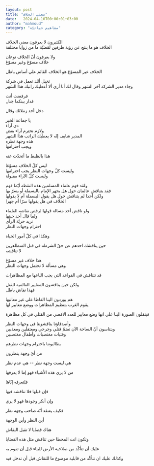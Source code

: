 ```yaml
---
layout: post
title: "معني الخلاف"
date:   2024-04-10T00:00:01+03:00
author: "mahmoud"
category: "مفاهيم حياتيّة"
---
```



الكثيرون لا يعرفون معني الخلاف  
الخلاف هو ما ينتج عن رؤية طرفين لقضيّة ما من زوايا
مختلفة

ولا يعرفون أنّ الخلاف نوعان  
خلاف مسوّغ وغير مسوّغ

الخلاف غير المسوّغ هو الخلاف القائم علي أساس باطل

تخيل أنّك تعمل في شركة  
وجاء مدير الشركة آخر الشهر وقال لك أنا أري ألا أعطيك
راتبك هذا الشهر

فرفضت أنت  
فدار بينكما جدل

دخل أحد زملائك وقال

يا جماعة الخير  
دي آراء  
ولازم نحترم آراء بعض  
المدير شايف إنّه لا يعطيك الراتب هذا الشهر  
هذه وجهة نظره  
ويجب احترامها

هذا بالظبط ما أتحدّث عنه

ليس كلّ الخلاف مسوّغا  
وليست كلّ وجهات النظر يجب احترامها  
وليست كلّ الآراء مقبولة

ولقد فهم علماء المسلمين هذه النقطة أيّما فهم  
فقد يتناقش عالمان حول هل يجهر الإمام بالبسملة أو يسرّ
بها  
ولكن أحدا لم يتناقش حول هل يقول البسملة أم لا
يقولها  
الخلاف في هل يقولها سرّا أم جهرا

ولو ناقش أحد مسالة قولها لرفض نقاشه العلماء  
ولما قال أحد حينها  
نريد حريّة الرأي  
احترام وجهات النظر

وهكذا في كلّ أمور الحياة

حين يناقشك احدهم عن حقّ الشرطة في قتل المتظاهرين  
لا تناقشه

هذا خلاف غير مسوّغ  
وهي مسألة لا تحتمل وجهات النظر

قد نتناقش في القواعد التي يجب اتّباعها مع
المظاهرات

ولكن حين يناقشون المعايير العالمية للقتل  
فهذا نقاش باطل

هم يوردون الينا الفاظا علي غير معانيها  
يقوم الغرب بتنظيم المظاهرات ووضع معايير لها

فينقلون الصورة الينا علي انها وضع معايير للعدد الاقصي من
القتلي في كل مظاهرة

وأصدقاؤنا يناقشوننا في وجهات النظر  
ويتناسون أنّ الساحة الآن تضمّ قتلي وجرحي ومعتقلين
ومعذبين  
وفتيات مغتصبات وأطفال مغتصبين

يطالبوننا باحترام وجهات نظرهم

من أيّ وجهة ينظرون

هي ليست وجهة نظر -- هي عدم نظر

من لا يري هذه الأشياء فهو إما لا يعرفها

فلتعرفه إيّاها

فإن قبلها فلا تناقشه فيها

وإن أنكر وجودها فهو لا يري

فكيف يعتقد أنّه صاحب وجهة نظر

أين النظر وأين الوجهة

هناك قضايا لا تقبل النقاش

وتكون انت المخطا حين تناقش مثل هذه القضايا

عليك أن تتأكّد من صلاحية الأرض للبناء قبل أن تقوم
به

وكذلك عليك ان تتأكّد من قابلية موضوع ما للنقاش قبل أن
تدخل فيه
